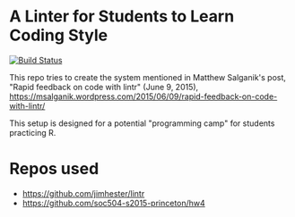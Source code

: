 A Linter for Students to Learn Coding Style
================

[![Build Status](https://travis-ci.org/kuriwaki/linter_test.svg?branch=master)](https://travis-ci.org/kuriwaki/linter_test)

This repo tries to create the system mentioned in Matthew Salganik's post, "Rapid feedback on code with lintr" (June 9, 2015), <https://msalganik.wordpress.com/2015/06/09/rapid-feedback-on-code-with-lintr/>

This setup is designed for a potential "programming camp" for students practicing R.

Repos used
==========

-   <https://github.com/jimhester/lintr>
-   <https://github.com/soc504-s2015-princeton/hw4>
